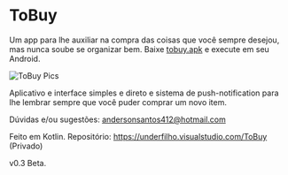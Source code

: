 # ToBuy
Um app para lhe auxiliar na compra das coisas que você sempre desejou, mas nunca soube se organizar bem. 
Baixe [tobuy.apk](https://rebrand.ly/tobuy-direct) e execute em seu Android.

![ToBuy Pics](https://i.imgur.com/PZwQn33.png)

Aplicativo e interface simples e direto e sistema de push-notification para lhe lembrar sempre que você puder comprar um novo item.

Dúvidas e/ou sugestões: andersonsantos412@hotmail.com

Feito em Kotlin. 
Repositório: https://underfilho.visualstudio.com/ToBuy (Privado)

v0.3 Beta.
